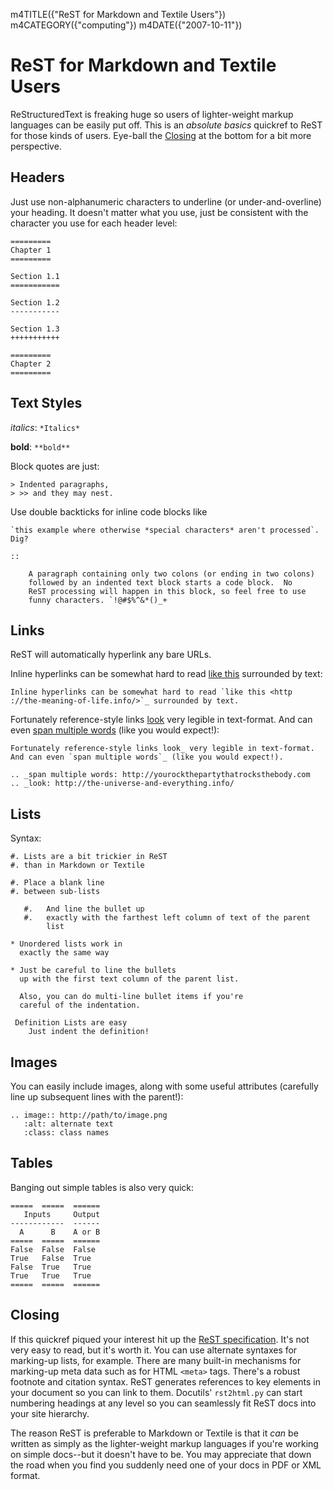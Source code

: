 m4TITLE({"ReST for Markdown and Textile Users"})
m4CATEGORY({"computing"})
m4DATE({"2007-10-11"})

ReST for Markdown and Textile Users
===================================

ReStructuredText is freaking huge so users of lighter-weight markup
languages can be easily put off. This is an *absolute basics* quickref
to ReST for those kinds of users. Eye-ball the
[Closing](rest-for-markdown-and-textile-users.html#closing) at the
bottom for a bit more perspective.

Headers
-------

Just use non-alphanumeric characters to underline (or
under-and-overline) your heading. It doesn't matter what you use, just
be consistent with the character you use for each header level:

```
=========
Chapter 1
=========

Section 1.1
===========

Section 1.2
-----------

Section 1.3
+++++++++++

=========
Chapter 2
=========
```

Text Styles
-----------

*italics*: `*Italics*`

**bold**: `**bold**`

Block quotes are just:

```
> Indented paragraphs,
> >> and they may nest.
```

Use double backticks for inline code blocks like
```
`this example where otherwise *special characters* aren't processed`. Dig?
```

```
::

    A paragraph containing only two colons (or ending in two colons)
    followed by an indented text block starts a code block.  No
    ReST processing will happen in this block, so feel free to use
    funny characters. `!@#$%^&*()_+
```

Links
-----

ReST will automatically hyperlink any bare URLs.

Inline hyperlinks can be somewhat hard to read [like
this](http://the-meaning-of-life.info/) surrounded by text:

    Inline hyperlinks can be somewhat hard to read `like this <http
    ://the-meaning-of-life.info/>`_ surrounded by text.

Fortunately reference-style links
[look](http://the-universe-and-everything.info/) very legible in
text-format. And can even [span multiple
words](http://yourockthepartythatrocksthebody.com) (like you would
expect!):

    Fortunately reference-style links look_ very legible in text-format.
    And can even `span multiple words`_ (like you would expect!).

    .. _span multiple words: http://yourockthepartythatrocksthebody.com
    .. _look: http://the-universe-and-everything.info/

Lists
-----

Syntax:

```
#. Lists are a bit trickier in ReST
#. than in Markdown or Textile

#. Place a blank line
#. between sub-lists

   #.   And line the bullet up
   #.   exactly with the farthest left column of text of the parent
        list

* Unordered lists work in
  exactly the same way

* Just be careful to line the bullets
  up with the first text column of the parent list.

  Also, you can do multi-line bullet items if you're
  careful of the indentation.

 Definition Lists are easy
    Just indent the definition!
```

Images
------

You can easily include images, along with some useful attributes
(carefully line up subsequent lines with the parent!):

```
.. image:: http://path/to/image.png
   :alt: alternate text
   :class: class names
```

Tables
------

Banging out simple tables is also very quick:

```
=====  =====  ======
   Inputs     Output
------------  ------
  A      B    A or B
=====  =====  ======
False  False  False
True   False  True
False  True   True
True   True   True
=====  =====  ======
```

Closing
-------

If this quickref piqued your interest hit up the [ReST
specification](http://docutils.sourceforge.net/rst.html). It's not very
easy to read, but it's worth it. You can use alternate syntaxes for
marking-up lists, for example. There are many built-in mechanisms for
marking-up meta data such as for HTML `<meta>` tags. There's a robust
footnote and citation syntax. ReST generates references to key elements
in your document so you can link to them. Docutils' `rst2html.py` can
start numbering headings at any level so you can seamlessly fit ReST
docs into your site hierarchy.

The reason ReST is preferable to Markdown or Textile is that it *can* be
written as simply as the lighter-weight markup languages if you're
working on simple docs--but it doesn't have to be. You may
appreciate that down the road when you find you suddenly need one of
your docs in PDF or XML format.
